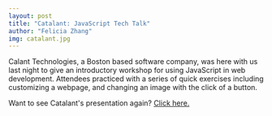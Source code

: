 ```yaml
---
layout: post
title: "Catalant: JavaScript Tech Talk"
author: "Felicia Zhang"
img: catalant.jpg
---
```

Calant Technologies, a Boston based software company, was here with us last night to give an introductory 
workshop for using JavaScript in web development. Attendees practiced with a series of quick exercises including 
customizing a webpage, and changing an image with the click of a button.

Want to see Catalant's presentation again? 
[Click here.](http://javascript-for-product-managers.tdg5.com)
